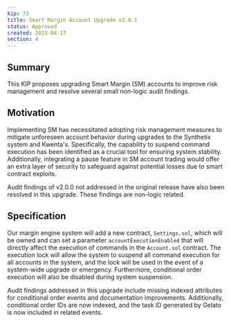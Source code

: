 ```yaml
---
kip: 73
title: Smart Margin Account Upgrade v2.0.1
status: Approved
created: 2023-04-17
section: 4
---
```


## Summary

This KIP proposes upgrading Smart Margin (SM) accounts to improve risk management and resolve several small non-logic audit findings.

## Motivation

Implementing SM has necessitated adopting risk management measures to mitigate unforeseen account behavior during upgrades to the Synthetix system and Kwenta's. Specifically, the capability to suspend command execution has been identified as a crucial tool for ensuring system stability. Additionally, integrating a pause feature in SM account trading would offer an extra layer of security to safeguard against potential losses due to smart contract exploits.

Audit findings of v2.0.0 not addressed in the original release have also been resolved in this upgrade. These findings are non-logic related.

## Specification

Our margin engine system will add a new contract, `Settings.sol`, which will be owned and can set a parameter `accountExecutionEnabled` that will directly affect the execution of commands in the `Account.sol` contract. The execution lock will allow the system to suspend all command execution for all accounts in the system, and the lock will be used in the event of a system-wide upgrade or emergency. Furthermore, conditional order execution will also be disabled during system suspension.

Audit findings addressed in this upgrade include missing indexed attributes for conditional order events and documentation improvements. Additionally, conditional order IDs are now indexed, and the task ID generated by Gelato is now included in related events.
